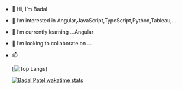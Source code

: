 - 👋 Hi, I’m Badal
- 👀 I’m interested in Angular,JavaScript,TypeScript,Python,Tableau,...
- 🌱 I’m currently learning ...Angular
- 💞️ I’m looking to collaborate on ...
- 📫

     [![Top Langs](https://github-readme-stats.vercel.app/api/top-langs/?username=pateba06&layout=compact)]
     
     
     [![Badal Patel wakatime stats](https://github-readme-stats.vercel.app/api/wakatime?username=pateba06)](https://github.com/pateba06/github-readme-stats)
<!---
pateba06/pateba06 is a ✨ special ✨ repository because its `README.md` (this file) appears on your GitHub profile.
You can click the Preview link to take a look at your changes.
--->
